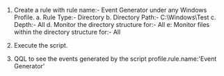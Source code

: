 1. Create a rule with rule name:- Event Generator under any Windows Profile.
   a. Rule Type:- Directory 
   b. Directory Path:- C:\Windows\Test
   c. Depth:- All
   d. Monitor the directory structure for:- All
   e: Monitor files within the directory structure for:- All

2. Execute the script.

3. QQL to see the events generated by the script profile.rule.name:'Event Generator'	
